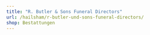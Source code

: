 ```yaml
---
title: "R. Butler & Sons Funeral Directors"
url: /hailsham/r-butler-und-sons-funeral-directors/
shop: Bestattungen
---
```

